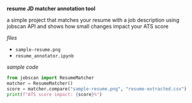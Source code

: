 **resume JD matcher annotation tool**

a simple project that matches your resume with a job description using jobscan API and shows how small changes impact your ATS score

*files*
- `sample-resume.png` 
- `resume_annotator.ipynb` 

*sample code*
```python
from jobscan import ResumeMatcher
matcher = ResumeMatcher()
score = matcher.compare("sample-resume.png", "resume-extracted.csv")
print(f"ATS score impact: {score}%")

